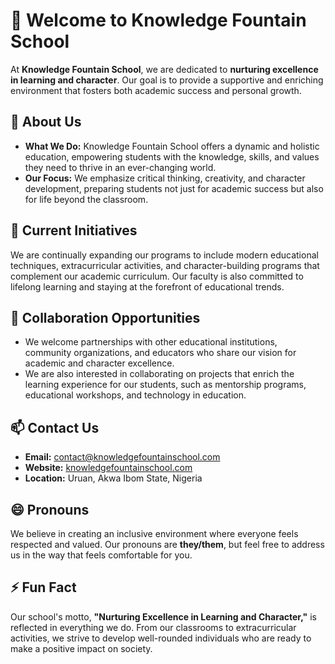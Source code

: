 # 👋 Welcome to Knowledge Fountain School

At **Knowledge Fountain School**, we are dedicated to **nurturing excellence in learning and character**. Our goal is to provide a supportive and enriching environment that fosters both academic success and personal growth.

## 👀 About Us

- **What We Do:** Knowledge Fountain School offers a dynamic and holistic education, empowering students with the knowledge, skills, and values they need to thrive in an ever-changing world.
- **Our Focus:** We emphasize critical thinking, creativity, and character development, preparing students not just for academic success but also for life beyond the classroom.

## 🌱 Current Initiatives

We are continually expanding our programs to include modern educational techniques, extracurricular activities, and character-building programs that complement our academic curriculum. Our faculty is also committed to lifelong learning and staying at the forefront of educational trends.

## 💞️ Collaboration Opportunities

- We welcome partnerships with other educational institutions, community organizations, and educators who share our vision for academic and character excellence.
- We are also interested in collaborating on projects that enrich the learning experience for our students, such as mentorship programs, educational workshops, and technology in education.

## 📫 Contact Us

- **Email:** contact@knowledgefountainschool.com
- **Website:** [knowledgefountainschool.com](https://www.knowledgefountainschool.com)
- **Location:** Uruan, Akwa Ibom State, Nigeria

## 😄 Pronouns

We believe in creating an inclusive environment where everyone feels respected and valued. Our pronouns are **they/them**, but feel free to address us in the way that feels comfortable for you.

## ⚡ Fun Fact

Our school's motto, **"Nurturing Excellence in Learning and Character,"** is reflected in everything we do. From our classrooms to extracurricular activities, we strive to develop well-rounded individuals who are ready to make a positive impact on society.
